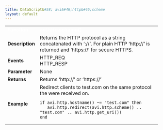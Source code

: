 ```yaml
---
title: DataScript&#58; avi&#46;http&#46;scheme
layout: default
---
```

<table class="table table-hover table table-bordered table-hover">  
<tbody>       
<tr>   
<td><span style="color: white; font-size: medium;"><strong>Function</strong></span></td>
<td><span style="color: white;"><b>avi.http.scheme()</b></span></td>
</tr>
<tr>   
<td><span style="font-size: medium;"><strong>Description</strong></span></td>
<td>Returns the HTTP protocol as a string concatenated with ‘://’. For plain HTTP ‘http://’ is returned and ‘https://’ for secure HTTPS.</td>
</tr>
<tr>   
<td><span style="font-size: medium;"><strong>Events</strong></span></td>
<td>HTTP_REQ<br> HTTP_RESP</td>
</tr>
<tr>   
<td><span style="font-size: medium;"><strong>Parameter</strong></span></td>
<td>None</td>
</tr>
<tr>   
<td><span style="font-size: medium;"><strong>Returns</strong></span></td>
<td>Returns ‘http://’ or ‘https://’</td>
</tr>
<tr>   
<td><span style="font-size: medium;"><strong>Example</strong></span></td>
<td>Redirect clients to test.com on the same protocol the were received on.<br> 
<!-- Crayon Syntax Highlighter v2.7.1 --> <pre><code class="language-lua">if avi.http.hostname() ~= "test.com" then
   avi.http.redirect(avi.http.scheme() .. "test.com" .. avi.http.get_uri())
end</code></pre> 
<!-- [Format Time: 0.0034 seconds] --></td>
</tr>
</tbody>
</table> 